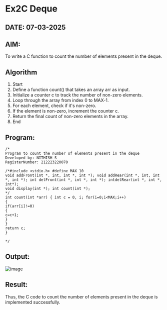 # Ex2C Deque
## DATE: 07-03-2025
## AIM:
To write a C function to count the number of elements present in the deque.

## Algorithm
1.	Start
2.	Define a function count() that takes an array arr as input.
3.	Initialize a counter c to track the number of non-zero elements.
4.	Loop through the array from index 0 to MAX-1.
5.	For each element, check if it's non-zero.
6.	If the element is non-zero, increment the counter c.
7.	Return the final count of non-zero elements in the array.
8.	End

## Program:
```
/*
Program to count the number of elements present in the deque
Developed by: NITHISH S
RegisterNumber: 212223220070

/*#include <stdio.h> #define MAX 10
void addFront(int *, int, int *, int *); void addRear(int *, int, int *, int *); int delFront(int *, int *, int *); intdelRear(int *, int *, int*);
void display(int *); int count(int *);
*/
int count(int *arr) { int c = 0, i; for(i=0;i<MAX;i++)
{
if(arr[i]!=0)
{
c=c+1;
}
}
return c;
}

*/
```

## Output:

![image](https://github.com/user-attachments/assets/8cd4457e-1549-431f-a3f4-d70c91c69892)

## Result:
Thus, the C code to count the number of elements present in the deque is implemented successfully.
